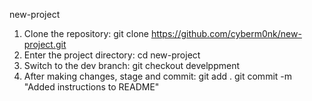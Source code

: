 new-project
1. Clone the repository:
git clone https://github.com/cyberm0nk/new-project.git
2. Enter the project directory:
cd new-project
3. Switch to the dev branch:
git checkout develppment
4. After making changes, stage and commit:
git add . 
git commit -m "Added instructions to README"
